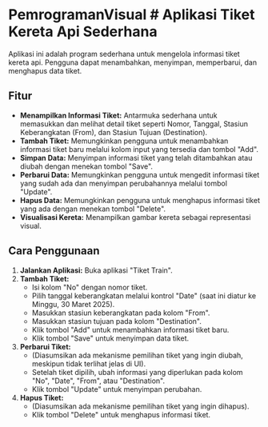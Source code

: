 # PemrogramanVisual # Aplikasi Tiket Kereta Api Sederhana

Aplikasi ini adalah program sederhana untuk mengelola informasi tiket kereta api. Pengguna dapat menambahkan, menyimpan, memperbarui, dan menghapus data tiket.

## Fitur

* **Menampilkan Informasi Tiket:** Antarmuka sederhana untuk memasukkan dan melihat detail tiket seperti Nomor, Tanggal, Stasiun Keberangkatan (From), dan Stasiun Tujuan (Destination).
* **Tambah Tiket:** Memungkinkan pengguna untuk menambahkan informasi tiket baru melalui kolom input yang tersedia dan tombol "Add".
* **Simpan Data:** Menyimpan informasi tiket yang telah ditambahkan atau diubah dengan menekan tombol "Save".
* **Perbarui Data:** Memungkinkan pengguna untuk mengedit informasi tiket yang sudah ada dan menyimpan perubahannya melalui tombol "Update".
* **Hapus Data:** Memungkinkan pengguna untuk menghapus informasi tiket yang ada dengan menekan tombol "Delete".
* **Visualisasi Kereta:** Menampilkan gambar kereta sebagai representasi visual.

## Cara Penggunaan

1.  **Jalankan Aplikasi:** Buka aplikasi "Tiket Train".
2.  **Tambah Tiket:**
    * Isi kolom "No" dengan nomor tiket.
    * Pilih tanggal keberangkatan melalui kontrol "Date" (saat ini diatur ke Minggu, 30 Maret 2025).
    * Masukkan stasiun keberangkatan pada kolom "From".
    * Masukkan stasiun tujuan pada kolom "Destination".
    * Klik tombol "Add" untuk menambahkan informasi tiket baru.
    * Klik tombol "Save" untuk menyimpan data tiket.
3.  **Perbarui Tiket:**
    * (Diasumsikan ada mekanisme pemilihan tiket yang ingin diubah, meskipun tidak terlihat jelas di UI).
    * Setelah tiket dipilih, ubah informasi yang diperlukan pada kolom "No", "Date", "From", atau "Destination".
    * Klik tombol "Update" untuk menyimpan perubahan.
4.  **Hapus Tiket:**
    * (Diasumsikan ada mekanisme pemilihan tiket yang ingin dihapus).
    * Klik tombol "Delete" untuk menghapus informasi tiket.




